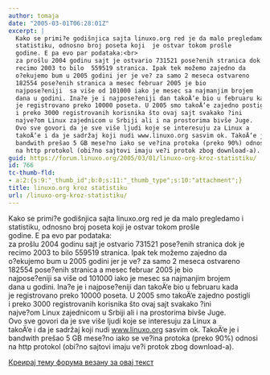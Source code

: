 ```yaml
---
author: tomaja
date: "2005-03-01T06:28:01Z"
excerpt: |
  Kako se primi?e godišnjica sajta linuxo.org red je da malo pregledamo i
  statistiku, odnosno broj poseta koji  je ostvar tokom prošle
  godine. E pa evo par podataka:<br>
  za prošlu 2004 godinu sajt je ostvario 731521 pose?enih stranica dok je
  recimo 2003 to bilo  559519 stranica. Ipak tek možemo zajedno da
  o?ekujemo bum u 2005 godini jer je ve? za samo 2 meseca ostvareno
  182554 pose?enih stranica a mesec februar 2005 je bio
  najpose?eniji  sa više od 101000 iako je mesec sa najmanjim brojem
  dana u godini. Ina?e je i najpose?eniji dan takoÄ‘e bio u februaru kada
  je registrovano preko 10000 poseta. U 2005 smo takoÄ‘e zajedno postigli
  i preko 3000 registrovanih korisnika što ovaj sajt svakako ?ini
  najve?om Linux zajednicom u Srbiji ali i na prostorima bivše Juge.
  Ovo sve govori da je sve više ljudi koje se interesuju za Linux a
  takoÄ‘e i da je sadržaj koji nudi www.linuxo.org sasvim ok. TakoÄ‘e je i
  bandwith prešao 5 GB mese?no iako se ve?ina protoka (preko 90%) odnosi
  na http protokol (obi?no sajtovi imaju ve?i protok zbog download-a).
guid: https://forum.linuxo.org/2005/03/01/linuxo-org-kroz-statistiku/
id: 766
tc-thumb-fld:
- a:2:{s:9:"_thumb_id";b:0;s:11:"_thumb_type";s:10:"attachment";}
title: linuxo.org kroz statistiku
url: /linuxo-org-kroz-statistiku/
---
```

Kako se primi?e godišnjica sajta linuxo.org red je da malo pregledamo i  
statistiku, odnosno broj poseta koji je ostvar tokom prošle  
godine. E pa evo par podataka:  
za prošlu 2004 godinu sajt je ostvario 731521 pose?enih stranica dok je  
recimo 2003 to bilo 559519 stranica. Ipak tek možemo zajedno da  
o?ekujemo bum u 2005 godini jer je ve? za samo 2 meseca ostvareno  
182554 pose?enih stranica a mesec februar 2005 je bio  
najpose?eniji sa više od 101000 iako je mesec sa najmanjim brojem  
dana u godini. Ina?e je i najpose?eniji dan takoÄ‘e bio u februaru kada  
je registrovano preko 10000 poseta. U 2005 smo takoÄ‘e zajedno postigli  
i preko 3000 registrovanih korisnika što ovaj sajt svakako ?ini  
najve?om Linux zajednicom u Srbiji ali i na prostorima bivše Juge.  
Ovo sve govori da je sve više ljudi koje se interesuju za Linux a  
takoÄ‘e i da je sadržaj koji nudi www.linuxo.org sasvim ok. TakoÄ‘e je i  
bandwith prešao 5 GB mese?no iako se ve?ina protoka (preko 90%) odnosi  
na http protokol (obi?no sajtovi imaju ve?i protok zbog download-a).<!--break-->

[Креирај тему форума везану за овај текст](https://linuxo.org/nova-tema-na-forumu/?se_pid=766)